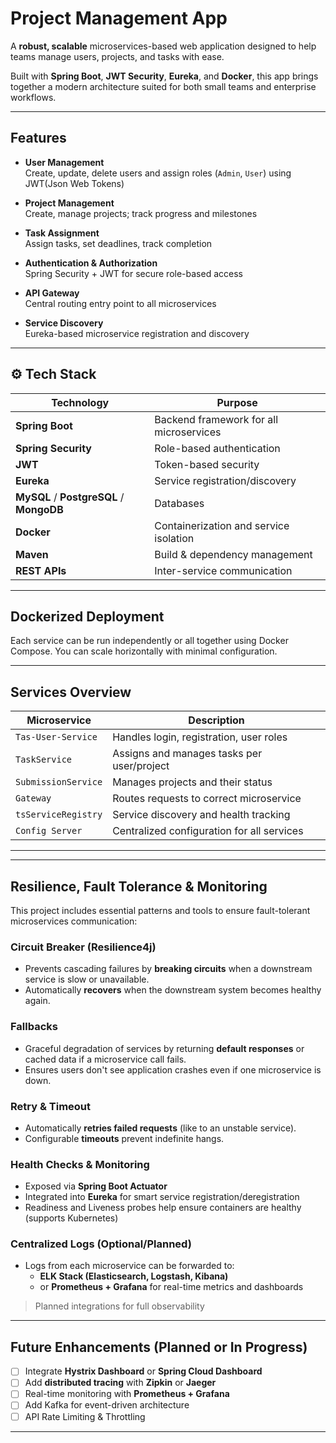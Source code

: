 #  Project Management App

A **robust, scalable** microservices-based web application designed to help teams manage users, projects, and tasks with ease.

Built with **Spring Boot**, **JWT Security**, **Eureka**, and **Docker**, this app brings together a modern architecture suited for both small teams and enterprise workflows.

---

##  Features

-  **User Management**  
  Create, update, delete users and assign roles (`Admin`, `User`) using JWT(Json Web Tokens)

-  **Project Management**  
  Create, manage projects; track progress and milestones

-  **Task Assignment**  
  Assign tasks, set deadlines, track completion

-  **Authentication & Authorization**  
  Spring Security + JWT for secure role-based access

-  **API Gateway**  
  Central routing entry point to all microservices

-  **Service Discovery**  
  Eureka-based microservice registration and discovery

---

## ⚙️ Tech Stack

| Technology        | Purpose                                  |
|-------------------|------------------------------------------|
| **Spring Boot**    | Backend framework for all microservices |
| **Spring Security**| Role-based authentication               |
| **JWT**            | Token-based security                    |
| **Eureka**         | Service registration/discovery          |
| **MySQL** / **PostgreSQL** / **MongoDB** | Databases        |
| **Docker**         | Containerization and service isolation  |
| **Maven**          | Build & dependency management           |
| **REST APIs**      | Inter-service communication             |

---

##  Dockerized Deployment

Each service can be run independently or all together using Docker Compose. You can scale horizontally with minimal configuration.


---

##  Services Overview

| Microservice      | Description                                |
|-------------------|--------------------------------------------|
| `Tas-User-Service` | Handles login, registration, user roles    |
| `TaskService`     | Assigns and manages tasks per user/project |
| `SubmissionService` | Manages projects and their status        |
| `Gateway`           | Routes requests to correct microservice    |
| `tsServiceRegistry` | Service discovery and health tracking      |
| `Config Server`    | Centralized configuration for all services |


---


---

##  Resilience, Fault Tolerance & Monitoring

This project includes essential patterns and tools to ensure fault-tolerant microservices communication:

###  Circuit Breaker (Resilience4j)
- Prevents cascading failures by **breaking circuits** when a downstream service is slow or unavailable.
- Automatically **recovers** when the downstream system becomes healthy again.

###  Fallbacks
- Graceful degradation of services by returning **default responses** or cached data if a microservice call fails.
- Ensures users don't see application crashes even if one microservice is down.

###  Retry & Timeout
- Automatically **retries failed requests** (like to an unstable service).
- Configurable **timeouts** prevent indefinite hangs.

###  Health Checks & Monitoring
- Exposed via **Spring Boot Actuator**
- Integrated into **Eureka** for smart service registration/deregistration
- Readiness and Liveness probes help ensure containers are healthy (supports Kubernetes)

###  Centralized Logs (Optional/Planned)
- Logs from each microservice can be forwarded to:
  - **ELK Stack (Elasticsearch, Logstash, Kibana)**
  - or **Prometheus + Grafana** for real-time metrics and dashboards

> Planned integrations for full observability

---

##  Future Enhancements (Planned or In Progress)

- [ ] Integrate **Hystrix Dashboard** or **Spring Cloud Dashboard**
- [ ] Add **distributed tracing** with **Zipkin** or **Jaeger**
- [ ] Real-time monitoring with **Prometheus + Grafana**
- [ ] Add Kafka for event-driven architecture
- [ ] API Rate Limiting & Throttling

---



